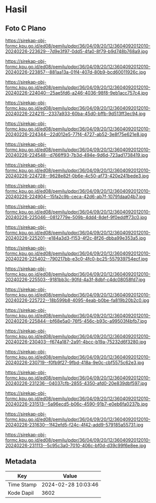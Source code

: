 # Hasil

## Foto C Plano

https://sirekap-obj-formc.kpu.go.id/ed08/pemilu/pdpr/36/04/09/20/12/3604092012010-20240226-223629--7d9e3f97-0dd5-4fa0-8f79-b9d748b768a9.jpg

https://sirekap-obj-formc.kpu.go.id/ed08/pemilu/pdpr/36/04/09/20/12/3604092012010-20240226-223857--881aa13a-01f4-407d-80b9-bcd60011926c.jpg

https://sirekap-obj-formc.kpu.go.id/ed08/pemilu/pdpr/36/04/09/20/12/3604092012010-20240226-224040--25ae5fd6-a246-4036-98f8-9eb1acc757c4.jpg

https://sirekap-obj-formc.kpu.go.id/ed08/pemilu/pdpr/36/04/09/20/12/3604092012010-20240226-224215--2337a933-60ba-45d0-bffb-9d513ff3ec94.jpg

https://sirekap-obj-formc.kpu.go.id/ed08/pemilu/pdpr/36/04/09/20/12/3604092012010-20240226-224344--22d012e5-77f4-4727-ab52-3e8f75e621e8.jpg

https://sirekap-obj-formc.kpu.go.id/ed08/pemilu/pdpr/36/04/09/20/12/3604092012010-20240226-224548--d766ff93-7b3d-494e-9d6d-723ad1738419.jpg

https://sirekap-obj-formc.kpu.go.id/ed08/pemilu/pdpr/36/04/09/20/12/3604092012010-20240226-224728--9628e82f-0b6e-4c50-af73-420e241bede3.jpg

https://sirekap-obj-formc.kpu.go.id/ed08/pemilu/pdpr/36/04/09/20/12/3604092012010-20240226-224904--15fa2c9b-ceca-42d6-ab7f-10791daa04b7.jpg

https://sirekap-obj-formc.kpu.go.id/ed08/pemilu/pdpr/36/04/09/20/12/3604092012010-20240226-225046--0812779e-509b-4dd4-8def-9f0eddff73c0.jpg

https://sirekap-obj-formc.kpu.go.id/ed08/pemilu/pdpr/36/04/09/20/12/3604092012010-20240226-225201--e184a3d3-f153-4f2c-8f26-dbba99e353a5.jpg

https://sirekap-obj-formc.kpu.go.id/ed08/pemilu/pdpr/36/04/09/20/12/3604092012010-20240226-225402--790217bb-e3c0-4fc0-bc25-557939754ecf.jpg

https://sirekap-obj-formc.kpu.go.id/ed08/pemilu/pdpr/36/04/09/20/12/3604092012010-20240226-225503--9181bb3c-90fd-4a3f-8dbf-c4dc08058fd7.jpg

https://sirekap-obj-formc.kpu.go.id/ed08/pemilu/pdpr/36/04/09/20/12/3604092012010-20240226-225722--18b599b8-4095-4eab-b0be-fa819b20b2c0.jpg

https://sirekap-obj-formc.kpu.go.id/ed08/pemilu/pdpr/36/04/09/20/12/3604092012010-20240226-225844--bf68e5a0-76f5-456c-b93c-a99503f4bfb7.jpg

https://sirekap-obj-formc.kpu.go.id/ed08/pemilu/pdpr/36/04/09/20/12/3604092012010-20240226-230403--f674a187-2a91-4bcc-b19a-75232d6f3280.jpg

https://sirekap-obj-formc.kpu.go.id/ed08/pemilu/pdpr/36/04/09/20/12/3604092012010-20240226-230719--f0fb9f27-9fbd-418a-9e0c-cbf5575c62e3.jpg

https://sirekap-obj-formc.kpu.go.id/ed08/pemilu/pdpr/36/04/09/20/12/3604092012010-20240226-231236--04037cfb-2855-4350-afd0-20e839dbf597.jpg

https://sirekap-obj-formc.kpu.go.id/ed08/pemilu/pdpr/36/04/09/20/12/3604092012010-20240226-231513--5a96ecd5-b06c-4590-91b7-e0eb6fa0237b.jpg

https://sirekap-obj-formc.kpu.go.id/ed08/pemilu/pdpr/36/04/09/20/12/3604092012010-20240226-231630--1f42efd5-f24c-4f42-add9-579185a55731.jpg

https://sirekap-obj-formc.kpu.go.id/ed08/pemilu/pdpr/36/04/09/20/12/3604092012010-20240226-231113--5c95c3a0-7010-406c-bf0d-d39c99f6e8ee.jpg


## Metadata

| Key        | Value               |
| ---------- | ------------------- |
| Time Stamp | 2024-02-28 10:03:46 |
| Kode Dapil | 3602                |



